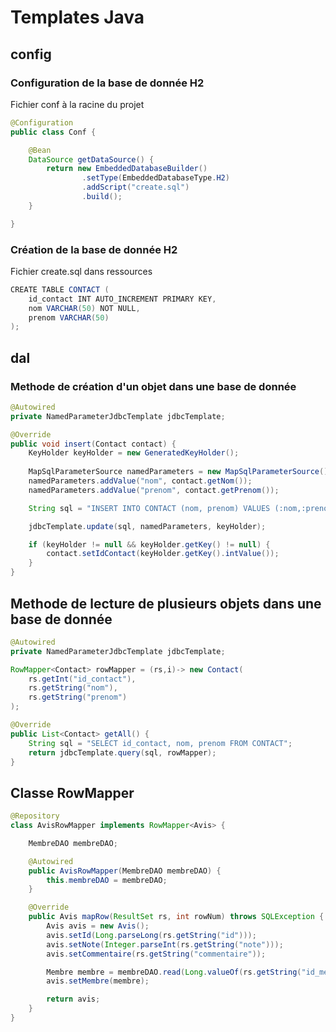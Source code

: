 # Templates Java
## config

### Configuration de la base de donnée H2

Fichier conf à la racine du projet
```java
@Configuration
public class Conf {

    @Bean
    DataSource getDataSource() {
        return new EmbeddedDatabaseBuilder()
                .setType(EmbeddedDatabaseType.H2)
                .addScript("create.sql")
                .build();
    }

}
```

### Création de la base de donnée H2

Fichier create.sql dans ressources
```java
CREATE TABLE CONTACT (
    id_contact INT AUTO_INCREMENT PRIMARY KEY,
    nom VARCHAR(50) NOT NULL,
    prenom VARCHAR(50)
);
```

## dal

### Methode de création d'un objet dans une base de donnée

```java
@Autowired
private NamedParameterJdbcTemplate jdbcTemplate;

@Override
public void insert(Contact contact) {
	KeyHolder keyHolder = new GeneratedKeyHolder();
	
	MapSqlParameterSource namedParameters = new MapSqlParameterSource();
	namedParameters.addValue("nom", contact.getNom());
	namedParameters.addValue("prenom", contact.getPrenom());

	String sql = "INSERT INTO CONTACT (nom, prenom) VALUES (:nom,:prenom)";

	jdbcTemplate.update(sql, namedParameters, keyHolder);

	if (keyHolder != null && keyHolder.getKey() != null) {
		contact.setIdContact(keyHolder.getKey().intValue());
	}
}
```
## Methode de lecture de plusieurs objets dans une base de donnée

```java
@Autowired
private NamedParameterJdbcTemplate jdbcTemplate;

RowMapper<Contact> rowMapper = (rs,i)-> new Contact(
	rs.getInt("id_contact"),
	rs.getString("nom"),
	rs.getString("prenom")
);

@Override
public List<Contact> getAll() {
	String sql = "SELECT id_contact, nom, prenom FROM CONTACT";
	return jdbcTemplate.query(sql, rowMapper);
}
```

## Classe RowMapper 

```java
@Repository
class AvisRowMapper implements RowMapper<Avis> {

    MembreDAO membreDAO;

    @Autowired
    public AvisRowMapper(MembreDAO membreDAO) {
        this.membreDAO = membreDAO;
    }

    @Override
    public Avis mapRow(ResultSet rs, int rowNum) throws SQLException {
        Avis avis = new Avis();
        avis.setId(Long.parseLong(rs.getString("id")));
        avis.setNote(Integer.parseInt(rs.getString("note")));
        avis.setCommentaire(rs.getString("commentaire"));

        Membre membre = membreDAO.read(Long.valueOf(rs.getString("id_membre")));
        avis.setMembre(membre);

        return avis;
    }
}
```
